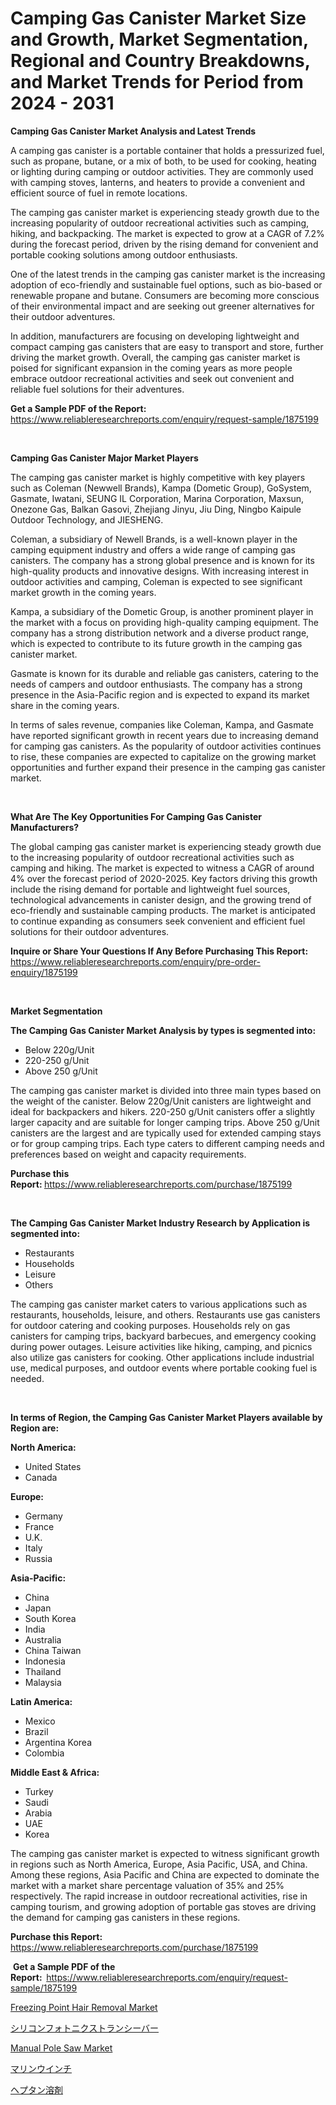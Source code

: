 <p><h1>Camping Gas Canister Market Size and Growth, Market Segmentation, Regional and Country Breakdowns, and Market Trends for Period from 2024 -  2031</h1></p><p><strong>Camping Gas Canister Market Analysis and Latest Trends</strong></p>
<p><p>A camping gas canister is a portable container that holds a pressurized fuel, such as propane, butane, or a mix of both, to be used for cooking, heating or lighting during camping or outdoor activities. They are commonly used with camping stoves, lanterns, and heaters to provide a convenient and efficient source of fuel in remote locations.</p><p>The camping gas canister market is experiencing steady growth due to the increasing popularity of outdoor recreational activities such as camping, hiking, and backpacking. The market is expected to grow at a CAGR of 7.2% during the forecast period, driven by the rising demand for convenient and portable cooking solutions among outdoor enthusiasts.</p><p>One of the latest trends in the camping gas canister market is the increasing adoption of eco-friendly and sustainable fuel options, such as bio-based or renewable propane and butane. Consumers are becoming more conscious of their environmental impact and are seeking out greener alternatives for their outdoor adventures.</p><p>In addition, manufacturers are focusing on developing lightweight and compact camping gas canisters that are easy to transport and store, further driving the market growth. Overall, the camping gas canister market is poised for significant expansion in the coming years as more people embrace outdoor recreational activities and seek out convenient and reliable fuel solutions for their adventures.</p></p>
<p><strong>Get a Sample PDF of the Report:&nbsp;</strong> <a href="https://www.reliableresearchreports.com/enquiry/request-sample/1875199">https://www.reliableresearchreports.com/enquiry/request-sample/1875199</a></p>
<p>&nbsp;</p>
<p><strong>Camping Gas Canister Major Market Players</strong></p>
<p><p>The camping gas canister market is highly competitive with key players such as Coleman (Newwell Brands), Kampa (Dometic Group), GoSystem, Gasmate, Iwatani, SEUNG IL Corporation, Marina Corporation, Maxsun, Onezone Gas, Balkan Gasovi, Zhejiang Jinyu, Jiu Ding, Ningbo Kaipule Outdoor Technology, and JIESHENG.</p><p>Coleman, a subsidiary of Newell Brands, is a well-known player in the camping equipment industry and offers a wide range of camping gas canisters. The company has a strong global presence and is known for its high-quality products and innovative designs. With increasing interest in outdoor activities and camping, Coleman is expected to see significant market growth in the coming years.</p><p>Kampa, a subsidiary of the Dometic Group, is another prominent player in the market with a focus on providing high-quality camping equipment. The company has a strong distribution network and a diverse product range, which is expected to contribute to its future growth in the camping gas canister market.</p><p>Gasmate is known for its durable and reliable gas canisters, catering to the needs of campers and outdoor enthusiasts. The company has a strong presence in the Asia-Pacific region and is expected to expand its market share in the coming years.</p><p>In terms of sales revenue, companies like Coleman, Kampa, and Gasmate have reported significant growth in recent years due to increasing demand for camping gas canisters. As the popularity of outdoor activities continues to rise, these companies are expected to capitalize on the growing market opportunities and further expand their presence in the camping gas canister market.</p></p>
<p>&nbsp;</p>
<p><strong>What Are The Key Opportunities For Camping Gas Canister Manufacturers?</strong></p>
<p><p>The global camping gas canister market is experiencing steady growth due to the increasing popularity of outdoor recreational activities such as camping and hiking. The market is expected to witness a CAGR of around 4% over the forecast period of 2020-2025. Key factors driving this growth include the rising demand for portable and lightweight fuel sources, technological advancements in canister design, and the growing trend of eco-friendly and sustainable camping products. The market is anticipated to continue expanding as consumers seek convenient and efficient fuel solutions for their outdoor adventures.</p></p>
<p><strong>Inquire or Share Your Questions If Any Before Purchasing This Report:</strong> <a href="https://www.reliableresearchreports.com/enquiry/pre-order-enquiry/1875199">https://www.reliableresearchreports.com/enquiry/pre-order-enquiry/1875199</a></p>
<p>&nbsp;</p>
<p><strong>Market Segmentation</strong></p>
<p><strong>The Camping Gas Canister Market Analysis by types is segmented into:</strong></p>
<p><ul><li>Below 220g/Unit</li><li>220-250 g/Unit</li><li>Above 250 g/Unit</li></ul></p>
<p><p>The camping gas canister market is divided into three main types based on the weight of the canister. Below 220g/Unit canisters are lightweight and ideal for backpackers and hikers. 220-250 g/Unit canisters offer a slightly larger capacity and are suitable for longer camping trips. Above 250 g/Unit canisters are the largest and are typically used for extended camping stays or for group camping trips. Each type caters to different camping needs and preferences based on weight and capacity requirements.</p></p>
<p><strong>Purchase this Report:&nbsp;</strong><a href="https://www.reliableresearchreports.com/purchase/1875199">https://www.reliableresearchreports.com/purchase/1875199</a></p>
<p>&nbsp;</p>
<p><strong>The Camping Gas Canister Market Industry Research by Application is segmented into:</strong></p>
<p><ul><li>Restaurants</li><li>Households</li><li>Leisure</li><li>Others</li></ul></p>
<p><p>The camping gas canister market caters to various applications such as restaurants, households, leisure, and others. Restaurants use gas canisters for outdoor catering and cooking purposes. Households rely on gas canisters for camping trips, backyard barbecues, and emergency cooking during power outages. Leisure activities like hiking, camping, and picnics also utilize gas canisters for cooking. Other applications include industrial use, medical purposes, and outdoor events where portable cooking fuel is needed.</p></p>
<p>&nbsp;</p>
<p><strong>In terms of Region, the Camping Gas Canister Market Players available by Region are:</strong></p>
<p>
    <p> <strong> North America: </strong>
        <ul>
            <li>United States</li>
            <li>Canada</li>
        </ul>
        </p> 
    <p> <strong> Europe: </strong>
        <ul>
            <li>Germany</li>
            <li>France</li>
            <li>U.K.</li>
            <li>Italy</li>
            <li>Russia</li>
        </ul>
        </p> 
    <p> <strong> Asia-Pacific: </strong>
        <ul>
            <li>China</li>
            <li>Japan</li>
            <li>South Korea</li>
            <li>India</li>
            <li>Australia</li>
            <li>China Taiwan</li>
            <li>Indonesia</li>
            <li>Thailand</li>
            <li>Malaysia</li>
        </ul>
        </p> 
    <p> <strong> Latin America: </strong>
        <ul>
            <li>Mexico</li>
            <li>Brazil</li>
            <li>Argentina Korea</li>
            <li>Colombia</li>
        </ul>
        </p> 
    <p> <strong> Middle East & Africa: </strong>
        <ul>
            <li>Turkey</li>
            <li>Saudi</li>
            <li>Arabia</li>
            <li>UAE</li>
            <li>Korea</li>
        </ul>
    </p>
    </p>
<p><p>The camping gas canister market is expected to witness significant growth in regions such as North America, Europe, Asia Pacific, USA, and China. Among these regions, Asia Pacific and China are expected to dominate the market with a market share percentage valuation of 35% and 25% respectively. The rapid increase in outdoor recreational activities, rise in camping tourism, and growing adoption of portable gas stoves are driving the demand for camping gas canisters in these regions.</p></p>
<p><strong>Purchase this Report: </strong><a href="https://www.reliableresearchreports.com/purchase/1875199">https://www.reliableresearchreports.com/purchase/1875199</a></p>
<p>&nbsp;<strong>Get a Sample PDF of the Report:&nbsp;&nbsp;</strong><a href="https://www.reliableresearchreports.com/enquiry/request-sample/1875199">https://www.reliableresearchreports.com/enquiry/request-sample/1875199</a></p>
<p><strong></strong></p>
<p><p><a href="https://github.com/dimitrishawkinswaynenp91rgz/Market-Research-Report-List-1/blob/main/freezing-point-hair-removal-market.md">Freezing Point Hair Removal Market</a></p><p><a href="https://github.com/avbqbctihcbe2/Market-Research-Report-List-1/blob/main/30947606527.md">シリコンフォトニクストランシーバー</a></p><p><a href="https://github.com/danielneavesallisons03mba/Market-Research-Report-List-1/blob/main/manual-pole-saw-market.md">Manual Pole Saw Market</a></p><p><a href="https://github.com/luffiazaza/Market-Research-Report-List-1/blob/main/84635366528.md">マリンウインチ</a></p><p><a href="https://medium.com/@randallrunte2023/%E3%83%98%E3%83%97%E3%82%BF%E3%83%B3%E6%BA%B6%E5%AA%92%E5%B8%82%E5%A0%B4%E5%B1%95%E6%9C%9B-%E6%A5%AD%E7%95%8C%E6%A6%82%E8%A6%81%E3%81%A8%E4%BA%88%E6%B8%AC-2024%E5%B9%B4%E3%81%8B%E3%82%892031%E5%B9%B4-3d38d72f919c">ヘプタン溶剤</a></p></p>